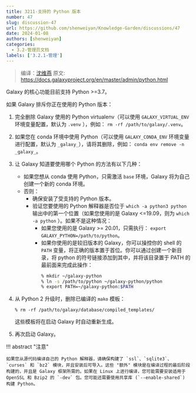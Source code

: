 ```yaml
---
title: 3211-支持的 Python 版本
number: 47
slug: discussion-47
url: https://github.com/shenweiyan/Knowledge-Garden/discussions/47
date: 2024-01-08
authors: [shenweiyan]
categories: 
  - 3.2-管理员文档
labels: ['3.2.1-管理']
---
```


> 编译：[沈维燕](https://www.weiyan.cc)
> 原文: https://docs.galaxyproject.org/en/master/admin/python.html

Galaxy 的核心功能目前支持 Python >=3.7。

如果 Galaxy 排斥你正在使用的 Python 版本：

1. 完全删除 Galaxy 使用的 Python virtualenv（可以使用 `GALAXY_VIRTUAL_ENV` 环境变量配置，默认为 `.venv` ），例如： `rm -rf /path/to/galaxy/.venv`。
2. 如果您在 conda 环境中使用 Python（可以使用 `GALAXY_CONDA_ENV` 环境变量进行配置，默认为 `_galaxy_`），请将其删除，例如： `conda env remove -n _galaxy_`。
3. 让 Galaxy 知道要使用哪个 Python 的方法有以下几种：    
   - 如果您想从 conda 使用 Python，只需激活 `base` 环境，Galaxy 将为自己创建一个新的 conda 环境。
   - 否则：    
     - 确保安装了受支持的 Python 版本。
     - 验证您要使用的 Python 解释器是否位于 `which -a python3 python` 输出中的第一个位置（如果您使用的是 Galaxy <=19.09，则为 `which -a python` ）。如果不是这种情况：     
       - 如果您使用的是 Galaxy >= 20.01，只需执行： `export GALAXY_PYTHON=/path/to/python`。
       - 如果你使用的是较旧版本的 Galaxy，你可以操控你的 shell 的 `PATH` 变量，将正确的版本置于首位。你可以通过创建一个新目录，将 python 的符号链接添加到其中，并将该目录置于 PATH 的最前面来完成此操作：
         ```bash
         % mkdir ~/galaxy-python
         % ln -s /path/to/python ~/galaxy-python/python
         % export PATH=~/galaxy-python:$PATH
         ```

4. 从 Python 2 升级时，删除已编译的 `mako` 模板：
   ```basn
   % rm -rf /path/to/galaxy/database/compiled_templates/
   ```
   这些模板将在启动 Galaxy 时自动重新生成。

5. 再次启动 Galaxy。

!!! abstract "注意"

    如果您从源代码编译自己的 Python 解释器，请确保构建了 `ssl`、`sqlite3`、`curses` 和 `bz2` 模块，并且安装后可导入。这些 "额外" 模块是在编译过程的最后阶段构建的，并且是 Galaxy 框架所需的。如果在 Linux 上进行编译，您可能需要安装适用于 OpenSSL 和 Bzip2 的 `-dev` 包。您可能还需要使用共享库 (`--enable-shared`) 构建 Python。

<script src="https://giscus.app/client.js"
	data-repo="shenweiyan/Knowledge-Garden"
	data-repo-id="R_kgDOKgxWlg"
	data-mapping="number"
	data-term="47"
	data-reactions-enabled="1"
	data-emit-metadata="0"
	data-input-position="bottom"
	data-theme="light"
	data-lang="zh-CN"
	crossorigin="anonymous"
	async>
</script>
